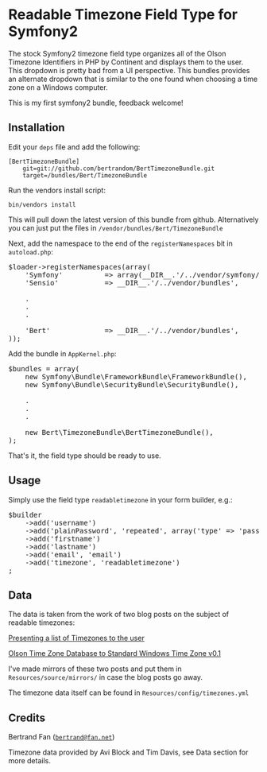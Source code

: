 Readable Timezone Field Type for Symfony2
=========================================

The stock Symfony2 timezone field type organizes all of the Olson Timezone Identifiers in PHP by Continent and displays them to the user. This dropdown is pretty bad from a UI perspective. This bundles provides an alternate dropdown that is similar to the one found when choosing a time zone on a Windows computer.

This is my first symfony2 bundle, feedback welcome!

Installation
------------

Edit your <code>deps</code> file and add the following:

```
[BertTimezoneBundle]
    git=git://github.com/bertrandom/BertTimezoneBundle.git
    target=/bundles/Bert/TimezoneBundle
```

Run the vendors install script:

`
bin/vendors install
`

This will pull down the latest version of this bundle from github. Alternatively you can just put the files in <code>/vendor/bundles/Bert/TimezoneBundle</code>

Next, add the namespace to the end of the <code>registerNamespaces</code> bit in <code>autoload.php</code>:


<pre>
$loader->registerNamespaces(array(
    'Symfony'          => array(__DIR__.'/../vendor/symfony/src', __DIR__.'/../vendor/bundles'),
    'Sensio'           => __DIR__.'/../vendor/bundles',

    .
    .
    .

	'Bert' 			   => __DIR__.'/../vendor/bundles',
));
</pre>

Add the bundle in <code>AppKernel.php</code>:

<pre>
$bundles = array(
    new Symfony\Bundle\FrameworkBundle\FrameworkBundle(),
    new Symfony\Bundle\SecurityBundle\SecurityBundle(),

    .
    .
    .

	new Bert\TimezoneBundle\BertTimezoneBundle(),
);
</pre>

That's it, the field type should be ready to use.

Usage
-----

Simply use the field type <code>readabletimezone</code> in your form builder, e.g.:

<pre>
$builder
    ->add('username')
    ->add('plainPassword', 'repeated', array('type' => 'password'))
	->add('firstname')
	->add('lastname')
	->add('email', 'email')
	->add('timezone', 'readabletimezone')
;
</pre>

Data
----

The data is taken from the work of two blog posts on the subject of readable timezones:

[Presenting a list of Timezones to the user](http://www.aviblock.com/blog/2009/03/12/presenting-a-list-of-timezones-to-the-user/)

[Olson Time Zone Database to Standard Windows Time Zone v0.1](http://www.timdavis.com.au/data/olson-time-zone-database-to-standard-windows-time-zone-v01/)

I've made mirrors of these two posts and put them in <code>Resources/source/mirrors/</code> in case the blog posts go away.

The timezone data itself can be found in <code>Resources/config/timezones.yml</code>

Credits
-------

Bertrand Fan (<code>bertrand@fan.net</code>)

Timezone data provided by Avi Block and Tim Davis, see Data section for more details.